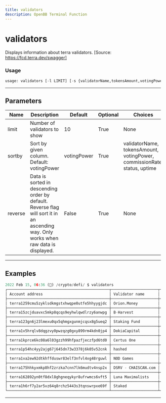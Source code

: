 ```yaml
---
title: validators
description: OpenBB Terminal Function
---
```


# validators

Displays information about terra validators. [Source: https://fcd.terra.dev/swagger]

### Usage

```python
usage: validators [-l LIMIT] [-s {validatorName,tokensAmount,votingPower,commissionRate,status,uptime}] [-r]
```

---

## Parameters

| Name | Description | Default | Optional | Choices |
| ---- | ----------- | ------- | -------- | ------- |
| limit | Number of validators to show | 10 | True | None |
| sortby | Sort by given column. Default: votingPower | votingPower | True | validatorName, tokensAmount, votingPower, commissionRate, status, uptime |
| reverse | Data is sorted in descending order by default. Reverse flag will sort it in an ascending way. Only works when raw data is displayed. | False | True | None |


---

## Examples

```python
2022 Feb 15, 06:36 (🦋) /crypto/defi/ $ validators
┌──────────────────────────────────────────────┬─────────────────────┬───────────────┬────────────────┬───────────────────┬────────┬──────────┐
│ Account address                              │ Validator name      │ Tokens amount │ Voting power % │ Commission rate % │ Status │ Uptime % │
├──────────────────────────────────────────────┼─────────────────────┼───────────────┼────────────────┼───────────────────┼────────┼──────────┤
│ terra1259cmu5zyklsdkmgstxhwqpe0utfe5hhyygjdc │ Orion.Money         │ 21.9M         │ 7.20           │ 5.00              │ active │ 100.00   │
├──────────────────────────────────────────────┼─────────────────────┼───────────────┼────────────────┼───────────────────┼────────┼──────────┤
│ terra15zcjduavxc5mkp8qcqs9eyhwlqwdlrzy6anwpg │ B-Harvest           │ 17.9M         │ 5.88           │ 5.00              │ active │ 100.00   │
├──────────────────────────────────────────────┼─────────────────────┼───────────────┼────────────────┼───────────────────┼────────┼──────────┤
│ terra123gn6j23lmexu0qx5qhmgxgunmjcqsx8g5ueq2 │ Staking Fund        │ 15.7M         │ 5.17           │ 10.00             │ active │ 100.00   │
├──────────────────────────────────────────────┼─────────────────────┼───────────────┼────────────────┼───────────────────┼────────┼──────────┤
│ terra1v5hrqlv8dqgzvy0pwzqzg0gxy899rm4kdn0jp4 │ DokiaCapital        │ 10.3M         │ 3.38           │ 5.00              │ active │ 100.00   │
├──────────────────────────────────────────────┼─────────────────────┼───────────────┼────────────────┼───────────────────┼────────┼──────────┤
│ terra1kprce6kc08a6l03gzzh99hfpazfjeczfpd6td0 │ Certus One          │ 9M            │ 2.96           │ 10.00             │ active │ 100.00   │
├──────────────────────────────────────────────┼─────────────────────┼───────────────┼────────────────┼───────────────────┼────────┼──────────┤
│ terra1p54hc4yy2ajg67j645dn73w3378j6k05v52cnk │ hashed              │ 7.7M          │ 2.53           │ 10.00             │ active │ 100.00   │
├──────────────────────────────────────────────┼─────────────────────┼───────────────┼────────────────┼───────────────────┼────────┼──────────┤
│ terra1va2ew92dtkhffduswr83elf3nfvl4xg48rguwl │ NOD Games           │ 7.4M          │ 2.44           │ 0.00              │ active │ 99.99    │
├──────────────────────────────────────────────┼─────────────────────┼───────────────┼────────────────┼───────────────────┼────────┼──────────┤
│ terra175hhkyxmkp8hf2zrzka7cnn7lk6mudtv4nsp2x │ DSRV - CHAISCAN.com │ 6.7M          │ 2.22           │ 10.00             │ active │ 100.00   │
├──────────────────────────────────────────────┼─────────────────────┼───────────────┼────────────────┼───────────────────┼────────┼──────────┤
│ terra162892yn0tf8dxl8ghgneqykyr8ufrwmcs6vft5 │ Luna Maximalists    │ 6.5M          │ 2.14           │ 20.00             │ active │ 99.98    │
├──────────────────────────────────────────────┼─────────────────────┼───────────────┼────────────────┼───────────────────┼────────┼──────────┤
│ terra1h6rf7y2ar5vz64q8rchz5443s3tqnswrpxe69f │ Staked              │ 6.3M          │ 2.08           │ 10.00             │ active │ 100.00   │
└──────────────────────────────────────────────┴─────────────────────┴───────────────┴────────────────┴───────────────────┴────────┴──────────┘
```
---
